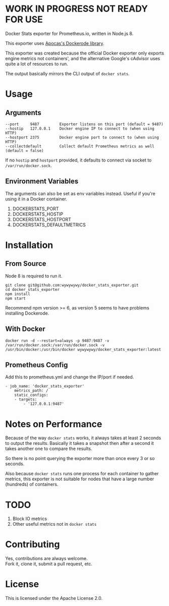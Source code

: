 # **WORK IN PROGRESS NOT READY FOR USE**

Docker Stats exporter for Prometheus.io, written in Node.js 8.

This exporter uses [Apocas's Dockerode library](https://github.com/apocas/dockerode).

This exporter was created because the official Docker exporter only exports engine metrics not containers', and the alternative Google's cAdvisor uses quite a lot of resources to run.

The output basically mirrors the CLI output of `docker stats`.

# Usage

## Arguments

    --port     9487         Exporter listens on this port (default = 9487)
    --hostip   127.0.0.1    Docker engine IP to connect to (when using HTTP)
    --hostport 2375         Docker engine port to connect to (when using HTTP)
    --collectdefault        Collect default Prometheus metrics as well (default = false)

If no `hostip` and `hostport` provided, it defaults to connect via socket to `/var/run/docker.sock`.

## Environment Variables

The arguments can also be set as env variables instead. Useful if you're using it in a Docker container.
1. DOCKERSTATS_PORT
2. DOCKERSTATS_HOSTIP
3. DOCKERSTATS_HOSTPORT
4. DOCKERSTATS_DEFAULTMETRICS

# Installation

## From Source

Node 8 is required to run it.

    git clone git@github.com:wywywywy/docker_stats_exporter.git
    cd docker_stats_exporter
    npm install
    npm start

Recommend npm version >= 6, as version 5 seems to have problems installing Dockerode.

## With Docker

    docker run -d --restart=always -p 9487:9487 -v /var/run/docker.sock:/var/run/docker.sock -v /usr/bin/docker:/usr/bin/docker wywywywy/docker_stats_exporter:latest

## Prometheus Config

Add this to prometheus.yml and change the IP/port if needed.

    - job_name: 'docker_stats_exporter'
        metrics_path: /
        static_configs:
        - targets:
            - '127.0.0.1:9487'

# Notes on Performance

Because of the way `docker stats` works, it always takes at least 2 seconds to output the results.  Basically it takes a snapshot then after a second it takes another one to compare the results.

So there is no point querying the exporter more than once every 3 or so seconds.

Also because `docker stats` runs one process for each container to gather metrics, this exporter is not suitable for nodes that have a large number (hundreds) of containers.

# TODO

1. Block IO metrics
2. Other useful metrics not in `docker stats`

# Contributing

Yes, contributions are always welcome.  
Fork it, clone it, submit a pull request, etc.

# License

This is licensed under the Apache License 2.0.
